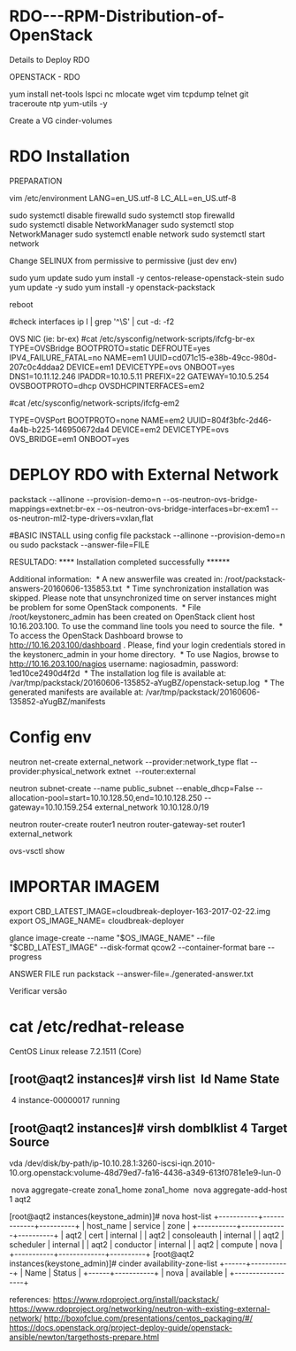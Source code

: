 # RDO---RPM-Distribution-of-OpenStack
Details to Deploy RDO

OPENSTACK - RDO

yum install net-tools lspci nc mlocate wget vim tcpdump telnet git traceroute ntp yum-utils -y

Create a VG cinder-volumes 

# RDO Installation
PREPARATION

vim /etc/environment 
LANG=en_US.utf-8
LC_ALL=en_US.utf-8

sudo systemctl disable firewalld
sudo systemctl stop firewalld
sudo systemctl disable NetworkManager
sudo systemctl stop NetworkManager
sudo systemctl enable network
sudo systemctl start network

Change SELINUX from permissive to permissive (just dev env)

sudo yum update
sudo yum install -y centos-release-openstack-stein
sudo yum update -y
sudo yum install -y openstack-packstack

reboot

#check interfaces
ip l | grep '^\S' | cut -d: -f2

OVS NIC (ie: br-ex)
#cat /etc/sysconfig/network-scripts/ifcfg-br-ex
TYPE=OVSBridge
BOOTPROTO=static
DEFROUTE=yes
IPV4_FAILURE_FATAL=no
NAME=em1
UUID=cd071c15-e38b-49cc-980d-207c0c4ddaa2
DEVICE=em1
DEVICETYPE=ovs
ONBOOT=yes
DNS1=10.11.12.246
IPADDR=10.10.5.11
PREFIX=22
GATEWAY=10.10.5.254
OVSBOOTPROTO=dhcp
OVSDHCPINTERFACES=em2

#cat /etc/sysconfig/network-scripts/ifcfg-em2

TYPE=OVSPort
BOOTPROTO=none
NAME=em2
UUID=804f3bfc-2d46-4a4b-b225-146950672da4
DEVICE=em2
DEVICETYPE=ovs
OVS_BRIDGE=em1
ONBOOT=yes
###


# DEPLOY RDO with External Network
packstack --allinone --provision-demo=n --os-neutron-ovs-bridge-mappings=extnet:br-ex --os-neutron-ovs-bridge-interfaces=br-ex:em1 --os-neutron-ml2-type-drivers=vxlan,flat

#BASIC INSTALL using config file
packstack --allinone --provision-demo=n ou sudo packstack --answer-file=FILE


RESULTADO:
**** Installation completed successfully ******

Additional information:
 * A new answerfile was created in: /root/packstack-answers-20160606-135853.txt
 * Time synchronization installation was skipped. Please note that unsynchronized time on server instances might be problem for some OpenStack components.
 * File /root/keystonerc_admin has been created on OpenStack client host 10.16.203.100. To use the command line tools you need to source the file.
 * To access the OpenStack Dashboard browse to http://10.16.203.100/dashboard .
Please, find your login credentials stored in the keystonerc_admin in your home directory.
 * To use Nagios, browse to http://10.16.203.100/nagios username: nagiosadmin, password: 1ed10ce2490d4f2d
 * The installation log file is available at: /var/tmp/packstack/20160606-135852-aYugBZ/openstack-setup.log
 * The generated manifests are available at: /var/tmp/packstack/20160606-135852-aYugBZ/manifests


# Config env
neutron net-create external_network --provider:network_type flat --provider:physical_network extnet  --router:external

neutron subnet-create --name public_subnet --enable_dhcp=False --allocation-pool=start=10.10.128.50,end=10.10.128.250 --gateway=10.10.159.254 external_network 10.10.128.0/19

neutron router-create router1
neutron router-gateway-set router1 external_network

ovs-vsctl show

# IMPORTAR IMAGEM
export CBD_LATEST_IMAGE=cloudbreak-deployer-163-2017-02-22.img 
export OS_IMAGE_NAME= cloudbreak-deployer

glance image-create --name "$OS_IMAGE_NAME" --file "$CBD_LATEST_IMAGE" --disk-format qcow2 --container-format bare --progress


ANSWER FILE
run packstack --answer-file=./generated-answer.txt

Verificar versão

# cat /etc/redhat-release
CentOS Linux release 7.2.1511 (Core)


[root@aqt2 instances]# virsh list
 Id Name State
----------------------------------------------------
 4 instance-00000017 running


[root@aqt2 instances]# virsh domblklist 4
Target Source
------------------------------------------------
vda /dev/disk/by-path/ip-10.10.28.1:3260-iscsi-iqn.2010-10.org.openstack:volume-48d79ed7-fa16-4436-a349-613f0781e1e9-lun-0

 nova aggregate-create zona1_home zona1_home
 nova aggregate-add-host 1 aqt2


[root@aqt2 instances(keystone_admin)]# nova host-list
+-----------+-------------+----------+
| host_name | service | zone |
+-----------+-------------+----------+
| aqt2 | cert | internal |
| aqt2 | consoleauth | internal |
| aqt2 | scheduler | internal |
| aqt2 | conductor | internal |
| aqt2 | compute | nova |
+-----------+-------------+----------+
[root@aqt2 instances(keystone_admin)]# cinder availability-zone-list
+------+-----------+
| Name | Status |
+------+-----------+
| nova | available |
+------------------+


references:
https://www.rdoproject.org/install/packstack/
https://www.rdoproject.org/networking/neutron-with-existing-external-network/
http://boxofclue.com/presentations/centos_packaging/#/
https://docs.openstack.org/project-deploy-guide/openstack-ansible/newton/targethosts-prepare.html
